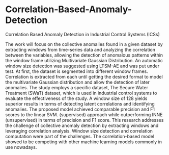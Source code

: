 # Correlation-Based-Anomaly-Detection
Correlation Based Anomaly Detection in Industrial Control Systems (ICSs)

The work will focus on the collective anomalies found in a given dataset by extracting windows from time-series data and analyzing the correlation between the variables, allowing the detection of anomalous patterns within the window frame utilizing Multivariate Gaussian Distribution. An automatic window size detection was suggested using LTSM-AE and was put under test. At first, the dataset is segmented into different window frames. Correlation is extracted from each until getting the desired format to model the multivariate Gaussian distribution and allow the detection of later anomalies. The study employs a specific dataset, The Secure Water Treatment (SWaT) dataset, which is used in industrial control systems to evaluate the effectiveness of the study. A window size of 128 yields superior results in terms of detecting latent correlations and identifying anomalies. The proposed model achieved comparable precision and F1 scores to the linear SVM. (supervised) approach while outperforming INNE (unsupervised) in terms of precision and F1 score. This research addresses the challenge of collective anomaly detection by extracting windows and leveraging correlation analysis. Window size detection and correlation computation were part of the challenges. The correlation-based model showed to be competing with other machine learning models commonly in use nowadays.
